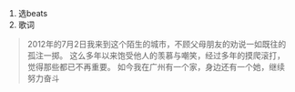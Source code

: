 1. 选beats
2. 歌词
  > 2012年的7月2日我来到这个陌生的城市，不顾父母朋友的劝说一如既往的孤注一掷。
  > 这么多年以来饱受他人的羡慕与嘲笑，经过多年的摸爬滚打，觉得那些都已不再重要。
  > 如今我在广州有一个家，身边还有一个她，继续努力奋斗
